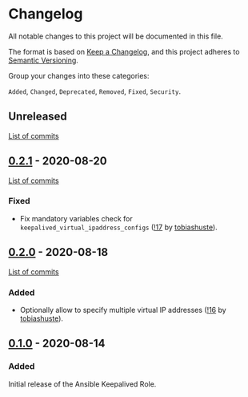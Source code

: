 <!--
SPDX-FileCopyrightText: 2020 Helmholtz Centre for Environmental Research (UFZ)
SPDX-FileCopyrightText: 2020 Helmholtz-Zentrum Dresden-Rossendorf (HZDR)

SPDX-License-Identifier: Apache-2.0
-->

# Changelog

All notable changes to this project will be documented in this file.

The format is based on [Keep a Changelog](https://keepachangelog.com/en/1.0.0/),
and this project adheres to [Semantic Versioning](https://semver.org/spec/v2.0.0.html).

Group your changes into these categories:

`Added`, `Changed`, `Deprecated`, `Removed`, `Fixed`, `Security`.

## Unreleased

[List of commits](https://gitlab.com/hifis/ansible/keepalived-role/-/compare/v0.2.1...HEAD)

## [0.2.1](https://gitlab.com/hifis/ansible/keepalived-role/-/releases/v0.2.1) - 2020-08-20

[List of commits](https://gitlab.com/hifis/ansible/keepalived-role/-/compare/v0.2.0...v0.2.1)

### Fixed
- Fix mandatory variables check for `keepalived_virtual_ipaddress_configs`
  ([!17](https://gitlab.com/hifis/ansible/keepalived-role/-/merge_requests/17)
  by [tobiashuste](https://gitlab.com/tobiashuste)).

## [0.2.0](https://gitlab.com/hifis/ansible/keepalived-role/-/releases/v0.2.0) - 2020-08-18

[List of commits](https://gitlab.com/hifis/ansible/keepalived-role/-/compare/v0.1.0...v0.2.0)

### Added
- Optionally allow to specify multiple virtual IP addresses
([!16](https://gitlab.com/hifis/ansible/keepalived-role/-/merge_requests/16)
by [tobiashuste](https://gitlab.com/tobiashuste)).

## [0.1.0](https://gitlab.com/hifis/ansible/keepalived-role/-/releases/v0.1.0) - 2020-08-14

### Added
Initial release of the Ansible Keepalived Role.
